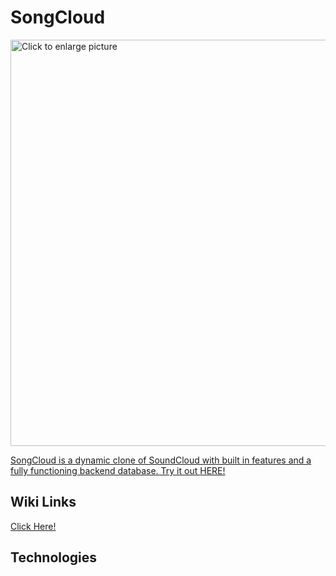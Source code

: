 # SongCloud

<a href="https://drive.google.com/uc?export=view&id=1N3i7n5Yy9EYf1Cw7eRYl4AEKrCIer-Zf"><img src="https://drive.google.com/uc?export=view&id=1N3i7n5Yy9EYf1Cw7eRYl4AEKrCIer-Zf" style="width: 650px; max-width: 100%; height: auto" title="Click to enlarge picture" />

SongCloud is a dynamic clone of SoundCloud with built in features and a fully functioning backend database. Try it out [HERE!](https://jb-api-project.herokuapp.com/)


## Wiki Links

[Click Here!](https://github.com/jbaron94/SongCloud/wiki)

## Technologies
